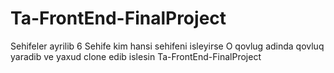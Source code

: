 

# Ta-FrontEnd-FinalProject
Sehifeler ayrilib 6 Sehife kim hansi sehifeni isleyirse
O qovlug adinda qovluq yaradib ve yaxud clone edib islesin
Ta-FrontEnd-FinalProject
